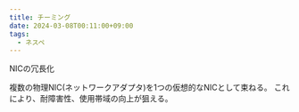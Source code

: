 ```yaml
---
title: チーミング
date: 2024-03-08T00:11:00+09:00
tags:
  - ネスペ
---
```


NICの冗長化

複数の物理NIC(ネットワークアダプタ)を1つの仮想的なNICとして束ねる。
これにより、耐障害性、使用帯域の向上が狙える。
